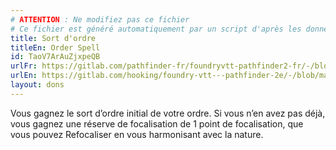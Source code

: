 ```yaml
---
# ATTENTION : Ne modifiez pas ce fichier
# Ce fichier est généré automatiquement par un script d'après les données du module Foundry VTT officiel et de sa traduction
title: Sort d'ordre
titleEn: Order Spell
id: TaoV7ArAuZjxpeQB
urlFr: https://gitlab.com/pathfinder-fr/foundryvtt-pathfinder2-fr/-/blob/master/data/feats/TaoV7ArAuZjxpeQB.htm
urlEn: https://gitlab.com/hooking/foundry-vtt---pathfinder-2e/-/blob/master/packs/data/feats.db/order-spell.json
layout: dons
---
```

Vous gagnez le sort d’ordre initial de votre ordre. Si vous n’en avez pas déjà, vous gagnez une réserve de focalisation de 1 point de focalisation, que vous pouvez Refocaliser en vous harmonisant avec la nature.

